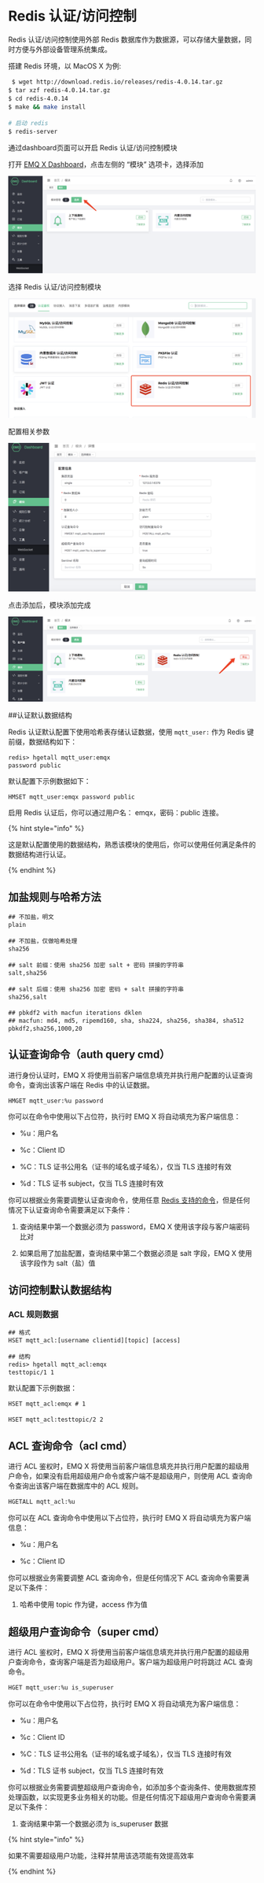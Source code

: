 # Redis 认证/访问控制

Redis 认证/访问控制使用外部 Redis 数据库作为数据源，可以存储大量数据，同时方便与外部设备管理系统集成。

搭建 Redis 环境，以 MacOS X 为例:

```bash
 $ wget http://download.redis.io/releases/redis-4.0.14.tar.gz
$ tar xzf redis-4.0.14.tar.gz
$ cd redis-4.0.14
$ make && make install

# 启动 redis
$ redis-server
```

通过dashboard页面可以开启 Redis 认证/访问控制模块

打开 [EMQ X Dashboard](http://127.0.0.1:18083/#/rules)，点击左侧的 “模块” 选项卡，选择添加

![image-20200927213049265](./assets/auth_redis1.png)

选择 Redis 认证/访问控制模块

![image-20200927213049265](./assets/auth_redis2.png)

配置相关参数

![image-20200927213049265](./assets/auth_redis3.png)

点击添加后，模块添加完成

![image-20200927213049265](./assets/auth_redis4.png)

##认证默认数据结构

Redis 认证默认配置下使用哈希表存储认证数据，使用 `mqtt_user:` 作为 Redis 键前缀，数据结构如下：

```
redis> hgetall mqtt_user:emqx
password public
```

默认配置下示例数据如下：

```
HMSET mqtt_user:emqx password public
```

启用 Redis 认证后，你可以通过用户名： emqx，密码：public 连接。

{% hint style="info" %} 

这是默认配置使用的数据结构，熟悉该模块的使用后，你可以使用任何满足条件的数据结构进行认证。

{% endhint %}

## 加盐规则与哈希方法

```
## 不加盐，明文
plain

## 不加盐，仅做哈希处理
sha256

## salt 前缀：使用 sha256 加密 salt + 密码 拼接的字符串
salt,sha256

## salt 后缀：使用 sha256 加密 密码 + salt 拼接的字符串
sha256,salt

## pbkdf2 with macfun iterations dklen
## macfun: md4, md5, ripemd160, sha, sha224, sha256, sha384, sha512
pbkdf2,sha256,1000,20
```

##  认证查询命令（auth query cmd）

进行身份认证时，EMQ X 将使用当前客户端信息填充并执行用户配置的认证查询命令，查询出该客户端在 Redis 中的认证数据。

```
HMGET mqtt_user:%u password
```

你可以在命令中使用以下占位符，执行时 EMQ X 将自动填充为客户端信息：

- %u：用户名

- %c：Client ID

- %C：TLS 证书公用名（证书的域名或子域名），仅当 TLS 连接时有效

- %d：TLS 证书 subject，仅当 TLS 连接时有效

你可以根据业务需要调整认证查询命令，使用任意 [Redis 支持的命令](http://redisdoc.com/index.html)，但是任何情况下认证查询命令需要满足以下条件：

1. 查询结果中第一个数据必须为 password，EMQ X 使用该字段与客户端密码比对

2. 如果启用了加盐配置，查询结果中第二个数据必须是 salt 字段，EMQ X 使用该字段作为 salt（盐）值

## 访问控制默认数据结构

### ACL 规则数据

```
## 格式
HSET mqtt_acl:[username clientid][topic] [access]

## 结构
redis> hgetall mqtt_acl:emqx
testtopic/1 1
```

默认配置下示例数据：

```
HSET mqtt_acl:emqx # 1

HSET mqtt_acl:testtopic/2 2
```

## ACL 查询命令（acl cmd）

进行 ACL 鉴权时，EMQ X 将使用当前客户端信息填充并执行用户配置的超级用户命令，如果没有启用超级用户命令或客户端不是超级用户，则使用 ACL 查询命令查询出该客户端在数据库中的 ACL 规则。

```bash
HGETALL mqtt_acl:%u
```

你可以在 ACL 查询命令中使用以下占位符，执行时 EMQ X 将自动填充为客户端信息：

- %u：用户名

- %c：Client ID

你可以根据业务需要调整 ACL 查询命令，但是任何情况下 ACL 查询命令需要满足以下条件：

1. 哈希中使用 topic 作为键，access 作为值

## 超级用户查询命令（super cmd）

进行 ACL 鉴权时，EMQ X 将使用当前客户端信息填充并执行用户配置的超级用户查询命令，查询客户端是否为超级用户。客户端为超级用户时将跳过 ACL 查询命令。

```bash
HGET mqtt_user:%u is_superuser
```

你可以在命令中使用以下占位符，执行时 EMQ X 将自动填充为客户端信息：

- %u：用户名

- %c：Client ID

- %C：TLS 证书公用名（证书的域名或子域名），仅当 TLS 连接时有效

- %d：TLS 证书 subject，仅当 TLS 连接时有效

你可以根据业务需要调整超级用户查询命令，如添加多个查询条件、使用数据库预处理函数，以实现更多业务相关的功能。但是任何情况下超级用户查询命令需要满足以下条件：

1. 查询结果中第一个数据必须为 is_superuser 数据

{% hint style="info" %} 

如果不需要超级用户功能，注释并禁用该选项能有效提高效率

{% endhint %}